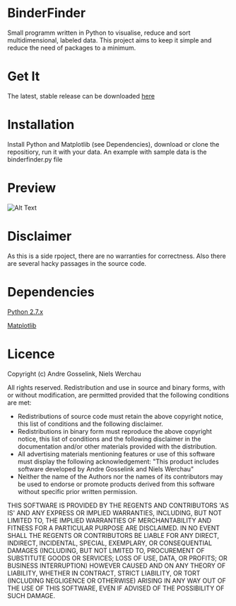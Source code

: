 # BinderFinder
Small programm written in Python to visualise, reduce and sort multidimensional, labeled data.
This project aims to keep it simple and reduce the need of packages to a minimum.

Get It
==============================
The latest, stable release can be downloaded [here](https://bitbucket.org/rikisa/binderfinder/get/release.zip)

Installation
==============================
Install Python and Matplotlib (see Dependencies), download or clone the repositiory, run it with your data. An example with sample data is the binderfinder.py file


Preview
==============================
![Alt Text](https://pictr.com/images/2017/05/10/Hn2lO.png "Preview")


Disclaimer
==============================
As this is a side rpoject, there are no warranties for correctness. Also there are several hacky passages in the source code.


Dependencies
==============================
[Python 2.7.x](https://www.python.org/downloads/)

[Matplotlib](https://matplotlib.org/users/installing.html)


Licence
==============================
Copyright (c) Andre Gosselink, Niels Werchau

All rights reserved. Redistribution and use in source and binary forms, with or without modification, are permitted provided that the following conditions are met:
* Redistributions of source code must retain the above copyright notice, this list of conditions and the following disclaimer.
* Redistributions in binary form must reproduce the above copyright notice, this list of conditions and the following disclaimer in the documentation and/or other materials provided with the distribution.
* All advertising materials mentioning features or use of this software must display the following acknowledgement: "This product includes software developed by Andre Gosselink and Niels Werchau"
* Neither the name of the Authors nor the names of its contributors may be used to endorse or promote products derived from this software without specific prior written permission.

THIS SOFTWARE IS PROVIDED BY THE REGENTS AND CONTRIBUTORS 'AS IS' AND ANY EXPRESS OR IMPLIED WARRANTIES, INCLUDING, BUT NOT LIMITED TO, THE IMPLIED WARRANTIES OF MERCHANTABILITY AND FITNESS FOR A PARTICULAR PURPOSE ARE DISCLAIMED. IN NO EVENT SHALL THE REGENTS OR CONTRIBUTORS BE LIABLE FOR ANY DIRECT, INDIRECT, INCIDENTAL, SPECIAL, EXEMPLARY, OR CONSEQUENTIAL DAMAGES (INCLUDING, BUT NOT LIMITED TO, PROCUREMENT OF SUBSTITUTE GOODS OR SERVICES; LOSS OF USE, DATA, OR PROFITS; OR BUSINESS INTERRUPTION) HOWEVER CAUSED AND ON ANY THEORY OF LIABILITY, WHETHER IN CONTRACT, STRICT LIABILITY, OR TORT (INCLUDING NEGLIGENCE OR OTHERWISE) ARISING IN ANY WAY OUT OF THE USE OF THIS SOFTWARE, EVEN IF ADVISED OF THE POSSIBILITY OF SUCH DAMAGE.
